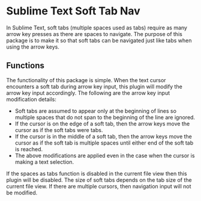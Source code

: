 # Sublime Text Soft Tab Nav

In Sublime Text, soft tabs (multiple spaces used as tabs) require as many arrow key presses as there are spaces to navigate. The purpose of this package is to make it so that soft tabs can be navigated just like tabs when using the arrow keys.

## Functions

The functionality of this package is simple. When the text cursor encounters a soft tab during arrow key input, this plugin will modify the arrow key input accordingly. The following are the arrow key input modification details:

* Soft tabs are assumed to appear only at the beginning of lines so multiple spaces that do not span to the beginning of the line are ignored.
* If the cursor is on the edge of a soft tab, then the arrow keys move the cursor as if the soft tabs were tabs.
* If the cursor is in the middle of a soft tab, then the arrow keys move the cursor as if the soft tab is multiple spaces until either end of the soft tab is reached.
* The above modifications are applied even in the case when the cursor is making a text selection.

If the spaces as tabs function is disabled in the current file view then this plugin will be disabled. The size of soft tabs depends on the tab size of the current file view. If there are multiple cursors, then navigation input will not be modified.
